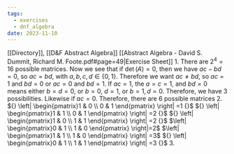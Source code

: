 ```yaml
---
tags:
  - exercises
  - dnf_algebra
date: 2023-11-10
---
```

[[Directory]], [[D&F Abstract Algebra]]
[[Abstract Algebra - David S. Dummit, Richard M. Foote.pdf#page=49|Exercise Sheet]]
1. 
There are ${} 2^{4}=16 {}$ possible matrices. Now we see that if ${} \det(A)=0 {}$, then we have ${} ac-bd=0 {}$, so $ac=bd {}$, with ${} a,\, b,\, c,\, d\in \{ 0,\, 1 \} {}$. Therefore we want ${} ac\neq bd {}$, so ${} ac=1 {}$ and ${} bd=0 {}$ or ${} ac=0 {}$ and ${} bd=1 {}$. If ${} ac=1 {}$, the ${} a=c=1 {}$, and ${} bd=0$ means either ${} b=d=0 {}$, or ${} b=0 {}$, ${} d=1$, or ${} b=1,\, d=0 {}$. Therefore, we have $3$ possibilities. Likewise if ${} ac=0$. Therefore, there are $6$ possible matrices
2. 
${} \left| \begin{pmatrix}1 & 0 \\ 0 & 1 \end{pmatrix}  \right| =1 {}$
${} \left| \begin{pmatrix}1 & 1 \\ 0 & 1 \end{pmatrix}  \right| =2 {}$
${} \left| \begin{pmatrix}1 & 0 \\ 1 & 1 \end{pmatrix}  \right| =2 {}$
$\left| \begin{pmatrix}0 & 1 \\ 1 & 0 \end{pmatrix}  \right|=2$
$\left| \begin{pmatrix}1 & 1 \\ 1 & 0 \end{pmatrix}  \right| =3$
${} \left| \begin{pmatrix}0 & 1 \\ 1 & 1 \end{pmatrix}  \right| =3 {}$
3. 


